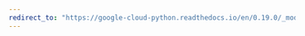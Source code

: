 ```yaml
---
redirect_to: "https://google-cloud-python.readthedocs.io/en/0.19.0/_modules/google/cloud/bigtable/row_filters.html"
---
```

